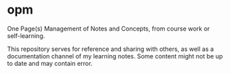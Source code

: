 # opm

One Page(s) Management of Notes and Concepts, from course work or self-learning.

This repository serves for reference and sharing with others, as well as a documentation channel of my learning notes. Some content might not be up to date and may contain error.
